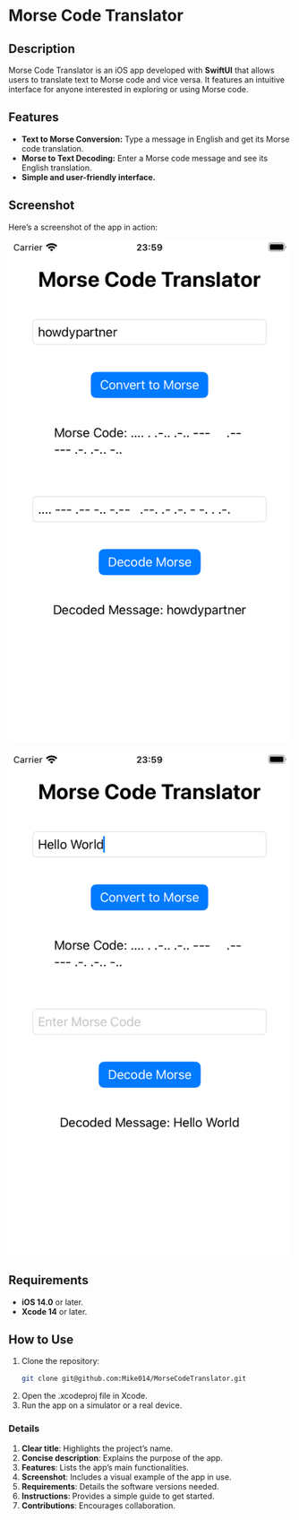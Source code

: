 # Morse Code Translator

## Description
Morse Code Translator is an iOS app developed with **SwiftUI** that allows users to translate text to Morse code and vice versa. It features an intuitive interface for anyone interested in exploring or using Morse code.

## Features
- **Text to Morse Conversion:** Type a message in English and get its Morse code translation.
- **Morse to Text Decoding:** Enter a Morse code message and see its English translation.
- **Simple and user-friendly interface.**

## Screenshot
Here’s a screenshot of the app in action:

![Simulator Screenshot](Simulator%20Screenshot%20-%20iPhone%20SE%20(3rd%20generation)%20-%202024-12-11%20at%2023.59.59.png)

![Simulator Screenshot](Simulator%20Screenshot%20-%20iPhone%20SE%20(3rd%20generation)%20-%202024-12-11%20at%2023.59.35.png)

## Requirements
- **iOS 14.0** or later.
- **Xcode 14** or later.

## How to Use
1. Clone the repository:
   ```bash
   git clone git@github.com:Mike014/MorseCodeTranslator.git
2. Open the .xcodeproj file in Xcode.
3. Run the app on a simulator or a real device.

### **Details**
1. **Clear title**: Highlights the project’s name.
2. **Concise description**: Explains the purpose of the app.
3. **Features**: Lists the app’s main functionalities.
4. **Screenshot**: Includes a visual example of the app in use.
5. **Requirements**: Details the software versions needed.
6. **Instructions**: Provides a simple guide to get started.
7. **Contributions**: Encourages collaboration.

